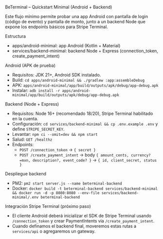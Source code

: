 BeTerminal – Quickstart Minimal (Android + Backend)

Este flujo mínimo permite probar una app Android con pantalla de login (código de evento) y pantalla de monto, junto a un backend Node que expone los endpoints básicos para Stripe Terminal.

Estructura
- apps/android-minimal: app Android (Kotlin + Material)
- services/backend-minimal: backend Node + Express (connection_token, create_payment_intent)

Android (APK de prueba)
- Requisitos: JDK 21+, Android SDK instalado.
- Build: `cd apps/android-minimal && ./gradlew :app:assembleDebug`
- APK: `apps/android-minimal/app/build/outputs/apk/debug/app-debug.apk`
- Instalar: `adb install -r apps/android-minimal/app/build/outputs/apk/debug/app-debug.apk`

Backend (Node + Express)
- Requisitos: Node 16+ (recomendado 18/20), Stripe Terminal habilitado en la cuenta.
- Configuración: `cd services/backend-minimal && cp .env.example .env` y define `STRIPE_SECRET_KEY`.
- Levantar: `npm ci --omit=dev && npm start`
- Salud: `GET /healthz`
- Endpoints:
  - `POST /connection_token` → `{ secret }`
  - `POST /create_payment_intent` → body `{ amount_cents, currency?=mxn, description?, event_code? }` → `{ id, client_secret, status }`

Despliegue backend
- PM2: `pm2 start server.js --name beterminal-backend`
- Docker: `docker build -t beterminal-backend services/backend-minimal && docker run -d -p 8080:8080 --env-file services/backend-minimal/.env beterminal-backend`

Integración Stripe Terminal (próximo paso)
- El cliente Android deberá inicializar el SDK de Stripe Terminal usando `/connection_token` y crear PaymentIntents via `/create_payment_intent`.
- Cuando definamos el backend final, moveremos estas rutas a `services/api` o agregaremos un gateway.

